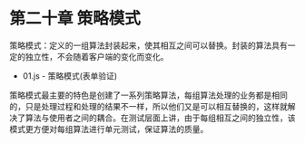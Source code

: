 # 第二十章 策略模式

策略模式：定义的一组算法封装起来，使其相互之间可以替换。封装的算法具有一定的独立性，不会随着客户端的变化而变化。

*   01.js - 策略模式(表单验证)

策略模式最主要的特色是创建了一系列策略算法，每组算法处理的业务都是相同的，只是处理过程和处理的结果不一样，所以他们又是可以相互替换的，这样就解决了算法与使用者之间的耦合。在测试层面上讲，由于每组相互之间的独立性，该模式更方便对每组算法进行单元测试，保证算法的质量。

